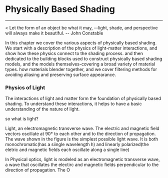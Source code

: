 # Physically Based Shading
---

< Let the form of an object be what it may, --light, shade, and perspective will always make it beautiful. -- John Constable

In this chapter we cover the various aspects of physically based shading. We start with a
description of the physics of light-matter interactions, and show how these physics connect
to the shading process. and then dedicated to the building blocks used to construct physically
based shading models, and the models themselves-covering a broad variety of material types.
how materials blender together, and we cover filtering methods for avoiding aliasing and
preserving surface appearance.

### Physics of Light
The interactions of light and matter form the foundation of physically based shading. To understand
these interactions, it helps to have a basic understanding of the nature of light.

so what is light?

Light, an electromagnetic transverse wave. The electric and magnetic field vectors oscillate at
90* to each other and to the direction of propagation. The wave shown in the figure is the simplest
possible light wave. It is both monochromatic(has a siingle wavelength h) and linearly polarized(the eletric and
magnetic fields each oscillate along a single line)

In Physical optics, light is modeled as an electromagnetic transverse wave, a wave that oscillates
the electirc and magnetic fields perpendicular to the direction of propagation. The O
